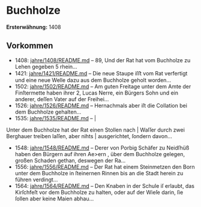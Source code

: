 # Buchholze

**Ersterwähnung:** 1408

## Vorkommen
- 1408: [jahre/1408/README.md](../jahre/1408/README.md) – 89, Und der Rat hat vom Buchholze zu Lehen
gegeben 5 rhein...
- 1421: [jahre/1421/README.md](../jahre/1421/README.md) – Die neue Staupe iſﬅ vom Rat verfertigt und eine
neue Welle dazu aus dem Buchholze geholt worden...
- 1502: [jahre/1502/README.md](../jahre/1502/README.md) – Am guten Freitage unter dem Amte der Finſtermette
haben ihrer 2, Lucas Nerre, ein Bürgers Sohn und ein
anderer, deſſen Vater auf der Freihei...
- 1526: [jahre/1526/README.md](../jahre/1526/README.md) – Hernachmals aber iſt die Collation bei dem Buchholze
gehalten...
- 1535: [jahre/1535/README.md](../jahre/1535/README.md) – |

Unter dem Buchholze hat der Rat einen Stollen nach |
Waſſer durch zwei Berghauer treiben laſſen, aber nihts |
ausgerichtet, ſondern davon...
- 1548: [jahre/1548/README.md](../jahre/1548/README.md) – Derer von Porbig Schäfer zu Neidſhüß haben den
Bürgern auf ihren Ae>ern , über dem Buchholze gelegen,
großen Schaden gethan, deswegen der Ra...
- 1556: [jahre/1556/README.md](../jahre/1556/README.md) – Der Rat hat einem Steinmetzen den Born unter dem
Buchholze in ſteinernen Rinnen bis an die Stadt herein
zu führen verdingt...
- 1564: [jahre/1564/README.md](../jahre/1564/README.md) – Den Knaben in der Schule iſ erlaubt, das Kirſchfeſt
vor dem Buchholze zu halten, oder auf der Wieſe darin,
ſie ſollen aber keine Maien abhau...
